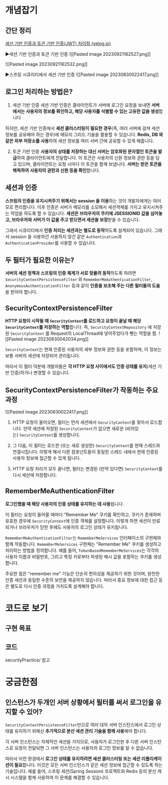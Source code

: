 # 개념잡기
## 간단 정리
[세선 기반 인증과 토큰 기반 인증(JWT) 차이점 (velog.io)](https://velog.io/@jun7867/%EC%84%B8%EC%84%A0-%EA%B8%B0%EB%B0%98-%EC%9D%B8%EC%A6%9D%EA%B3%BC-%ED%86%A0%ED%81%B0-%EA%B8%B0%EB%B0%98-%EC%9D%B8%EC%A6%9DJWT-%EC%B0%A8%EC%9D%B4%EC%A0%90)

▶세션 기반 인증과 토큰 기반 인증
![[Pasted image 20230921162527.png]]

![[Pasted image 20230921162532.png]]

▶스프링 시큐리티에서 세션 기반 인증
![[Pasted image 20230830022417.png]]

## 로그인 처리하는 방법은?
1) 세션 기반 인증
세션 기반 인증은 클라이언트가 서버에 로그인 요청을 보내면 **서버에서는 사용자의 정보를 확인하고, 해당 사용자를 식별할 수 있는 고유한 값을 생성**합니다

하지만, 세션 기반 인증에서 **세션 클러스터링이 필요한 경우**(즉, 여러 서버에 걸쳐 세션 정보를 공유해야 하는 경우)에 메모리 그리드 기술을 활용할 수 있습니다.
**Redis, DB 와 같은 외부 저장소를 사용**하여 세션 정보를 여러 서버 간에 공유할 수 있게 해줍니다.

2) 토큰 기반 인증
**사용자의 상태를 저장하는 대신 서버는 암호화된 문자열인 토큰을 발급**하여 클라이언트에게 전달합니다. 이 토큰은 사용자의 신원 정보와 권한 등을 담고 있으며, 클라이언트는 요청 시마다 이 토큰을 함께 보냅니다. **서버는 받은 토큰을 해독하여 사용자의 권한과 신원 등을 확인**합니다.


## 세션과 인증
**스프링의 인증을 유지시켜주기 위해서는 session 을 이용**하는 것이 개발자에게는 여러모로 편리합니다. 이후 인증은 서버가 메모리를 소모해서 세션객체를 가지고 유지시켜주는 작업을 하도록 할 수 있습니다. **세션은 브라우저의 쿠키에 JSESSIONID 값을 심어놓고, 브라우저와 서버가 이 값을 주고 받으면서 세션을 보장**받을 수 있습니다.

그래서 시큐리티에서 **인증 처리는 세션과는 별도로 동작**하도록 설계되어 있습니다. 그래서 session 을 사용하건 사용하지 않건 같은 `Authentication`과 `AuthenticationProvider`를 사용할 수 있습니다.


## 두 필터가 필요한 이유는?
**서버의 세션 정책과 스프링의 인증 체계가 서로 맞물려 동작**하도록 하려면 `SecurityContextPersistenceFilter` 와 `RememberMeAuthenticationFilter`, `AnonymousAuthenticationFilter` 등과 같이 **인증을 보조해 주는 다른 필터들의 도움**을 받아야 합니다.


## SecurityContextPersistenceFilter
**HTTP 요청이 시작될 때 `SecurityContext`를 로드하고 요청이 끝날 때 해당 `SecurityContext`를 저장하는 역할**합니다. 즉, `SecurityContextRepository` 에 저장된 `SecurityContext` 를 Request의 LocalThread에 넣어주었다가 뺏는 역할을 함.
![[Pasted image 20230830042034.png]]

`SecurityContext`는 현재 인증된 사용자의 세부 정보와 권한 등을 포함하며, 이 정보는 보통 서버의 세션에 저장되어 관리됩니다.

따라서 이 필터 덕분에 개발자들은 **각 HTTP 요청 사이에서도 인증 상태를 유지**(세션 기반 인증)하거나 변경할 수 있습니다.


## SecurityContextPersistenceFilter가 작동하는 주요 과정
![[Pasted image 20230830022417.png]]
1. HTTP 요청이 들어오면, 필터는 먼저 세션에서 `SecurityContext`를 찾아서 로드합니다. 만약 세션에 저장된 `SecurityContext`가 없으면 새로운 (비어있는) `SecurityContext`를 생성합니다.

2. 그 다음, 이 필터는 로드한 (또는 새로 생성한) `SecurityContext`를 현재 스레드와 연결시킵니다. 이렇게 해서 다른 컴포넌트들이 동일한 스레드 내에서 현재 인증된 사용자 정보에 접근할 수 있게 됩니다.

3. HTTP 요청 처리가 모두 끝나면, 필터는 변경된 (만약 있다면) `SecurityContext`를 다시 세션에 저장합니다.


## RememberMeAuthenticationFilter
**로그인했을 때 해당 사용자의 인증 상태를 유지하는 데 사용**됩니다.

이 필터는 요청이 들어올 때마다 "Remember Me" 쿠키를 확인하고, 쿠키가 존재하며 유효한 경우에 `SecurityContext`에 인증 객체를 설정합니다. 이렇게 하면 세션이 만료되거나 브라우저가 닫힌 후에도 사용자의 로그인 상태가 유지됩니다.

`RememberMeAuthenticationFilter`는 `RememberMeServices` 인터페이스의 구현체와 함께 작동합니다. `RememberMeServices` 구현체는 "Remember Me" 쿠키를 생성하고 처리하는 방법을 정의합니다. 예를 들어, `TokenBasedRememberMeServices`는 각각의 사용자 이름과 비밀번호, 그리고 특정 키로부터 파생된 해시 값을 포함하는 쿠키를 생성합니다.

주요한 점은 "remember me" 기능은 단순히 편의성을 제공하기 위한 것이며, 완전한 인증 세션과 동일한 수준의 보안을 제공하지 않습니다. 따라서 중요 정보에 대한 접근 등은 별도로 다시 인증 과정을 거치도록 설계해야 합니다.

# 코드로 보기
## 구현 목표


## 코드
securityPractice/ 참고



# 궁금한점
## 인스턴스가 두개인 서버 상황에서 필터를 써서 로그인을 유지할 수 있어?
`SecurityContextPersistenceFilter`만으로 여러 대의 서버 인스턴스에서 로그인 상태를 유지하기 위해선 **추가적으로 분산 세션 관리 기술을 함께 사용**해야 합니다.

각 서버 인스턴스는 자체적인 세션을 가지므로, 사용자가 로그인한 후 다른 서버 인스턴스로 요청이 전달되면 그 서버 인스턴스는 사용자의 로그인 정보를 알 수 없습니다.

따라서 이런 환경에서 **로그인 상태를 유지하려면 세션 클러스터링 또는 세션 리플리케이션이 필요**합니다. 이것은 모든 서버 인스턴스가 같은 세션 정보에 접근할 수 있도록 하는 기술입니다. 예를 들어, 스프링 세션(Spring Session) 프로젝트와 Redis 등의 분산 캐시 시스템을 함께 사용하여 이 문제를 해결할 수 있습니다.